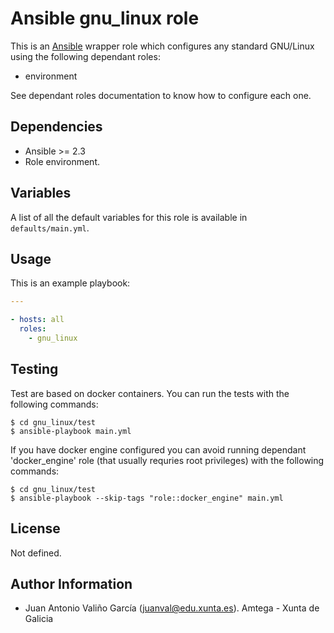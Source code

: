 # Ansible gnu_linux role

This is an [Ansible](http://www.ansible.com) wrapper role which configures any standard GNU/Linux using the following dependant roles:

- environment

See dependant roles documentation to know how to configure each one.

## Dependencies

- Ansible >= 2.3
- Role environment.

## Variables

A list of all the default variables for this role is available in `defaults/main.yml`.

## Usage

This is an example playbook:

```yaml
---

- hosts: all
  roles:
    - gnu_linux
```

## Testing

Test are based on docker containers. You can run the tests with the following commands:

```shell
$ cd gnu_linux/test
$ ansible-playbook main.yml
```

If you have docker engine configured you can avoid running dependant 'docker_engine' role (that usually requries root privileges) with the following commands:

```shell
$ cd gnu_linux/test
$ ansible-playbook --skip-tags "role::docker_engine" main.yml
```

## License

Not defined.

## Author Information

- Juan Antonio Valiño García ([juanval@edu.xunta.es](mailto:juanval@edu.xunta.es)). Amtega - Xunta de Galicia
